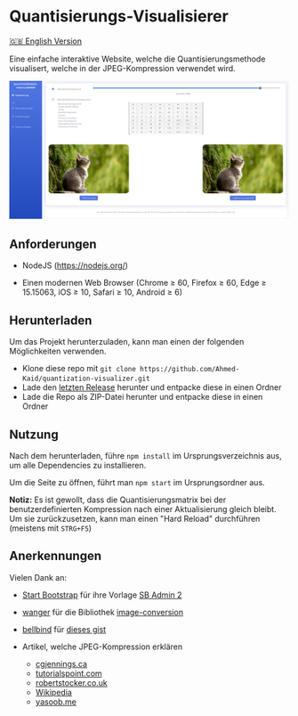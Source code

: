 # Quantisierungs-Visualisierer

[🇬🇧 English Version](https://github.com/Ahmed-Kaid/quantization-visualizer/blob/main/README.md)

Eine einfache interaktive Website, welche die Quantisierungsmethode visualisert, welche in der JPEG-Kompression verwendet wird.

![Screenshot of the Page](img/screenshot_de.png)

## Anforderungen

- NodeJS (https://nodejs.org/)

- Einen modernen Web Browser
  (Chrome ≥ 60, Firefox ≥ 60, Edge ≥ 15.15063, iOS ≥ 10, Safari ≥ 10, Android ≥ 6)

## Herunterladen

Um das Projekt herunterzuladen, kann man einen der folgenden Möglichkeiten verwenden.

- Klone diese repo mit `git clone https://github.com/Ahmed-Kaid/quantization-visualizer.git`
- Lade den [letzten Release](https://github.com/Ahmed-Kaid/quantization-visualizer/releases/latest/download/quantization-visualizer.zip) herunter und entpacke diese in einen Ordner
- Lade die Repo als ZIP-Datei herunter und entpacke diese in einen Ordner

## Nutzung

Nach dem herunterladen, führe `npm install` im Ursprungsverzeichnis aus, um alle Dependencies zu installieren.

Um die Seite zu öffnen, führt man `npm start` im Ursprungsordner aus.

**Notiz:** Es ist gewollt, dass die Quantisierungsmatrix bei der benutzerdefinierten Kompression nach einer Aktualisierung gleich bleibt. Um sie zurückzusetzen, kann man einen "Hard Reload" durchführen (meistens mit `STRG+F5`)

## Anerkennungen

Vielen Dank an:

- [Start Bootstrap](https://github.com/startbootstrap) für ihre Vorlage [SB Admin 2](https://github.com/startbootstrap/startbootstrap-sb-admin-2)

- [wanger](https://github.com/WangYuLue/) für die Bibliothek [image-conversion](https://github.com/WangYuLue/image-conversion)

- [bellbind](https://gist.github.com/bellbind) für [dieses gist](https://gist.github.com/bellbind/eb3419516e00fdfa13f472d82fd1b495)

- Artikel, welche JPEG-Kompression erklären

  - [cgjennings.ca](https://cgjennings.ca/articles/jpeg-compression/)
  - [tutorialspoint.com](https://www.tutorialspoint.com/dip/introduction_to_jpeg_compression.htm)
  - [robertstocker.co.uk](https://www.robertstocker.co.uk/jpeg/jpeg_new_1.htm)
  - [Wikipedia](https://en.wikipedia.org/wiki/JPEG#JPEG_compression)
  - [yasoob.me](https://yasoob.me/posts/understanding-and-writing-jpeg-decoder-in-python/#huffman-encoding)
